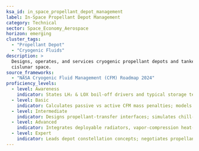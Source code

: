 ```yaml
---
ksa_id: in_space_propellant_depot_management
label: In-Space Propellant Depot Management
category: Technical
sector: Space_Economy_Aerospace
horizon: emerging
cluster_tags:
  - "Propellant Depot"
  - "Cryogenic Fluids"
description: >
  Designs, operates, and services cryogenic propellant depots and tanker architectures; addresses boil-off mitigation, fluid transfer, venting control, and integrated thermal-power systems for long-duration storage in LEO and
  cislunar space.
source_frameworks:
  - "NASA Cryogenic Fluid Management (CFM) Roadmap 2024"
proficiency_levels:
  - level: Awareness
    indicator: States LH₂ & LOX boil-off drivers and typical storage temps.
  - level: Basic
    indicator: Calculates passive vs active CFM mass penalties; models sun-shield orientations.
  - level: Intermediate
    indicator: Designs propellant-transfer interfaces; simulates chill-down and zero-void vent paths.
  - level: Advanced
    indicator: Integrates deployable radiators, vapor-compression heat-pumps, and power budgets; validates against CFM test-bed data.
  - level: Expert
    indicator: Leads depot constellation concepts; negotiates propellant interoperability standards with gateway and lunar-surface assets.
---
```

